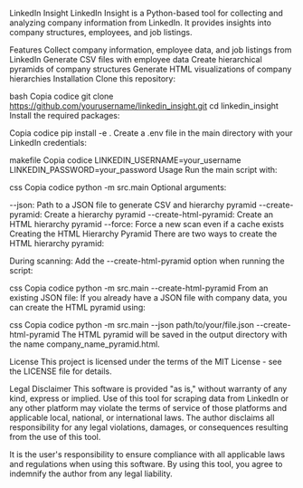 LinkedIn Insight
LinkedIn Insight is a Python-based tool for collecting and analyzing company information from LinkedIn. It provides insights into company structures, employees, and job listings.

Features
Collect company information, employee data, and job listings from LinkedIn
Generate CSV files with employee data
Create hierarchical pyramids of company structures
Generate HTML visualizations of company hierarchies
Installation
Clone this repository:

bash
Copia codice
git clone https://github.com/yourusername/linkedin_insight.git
cd linkedin_insight
Install the required packages:

Copia codice
pip install -e .
Create a .env file in the main directory with your LinkedIn credentials:

makefile
Copia codice
LINKEDIN_USERNAME=your_username
LINKEDIN_PASSWORD=your_password
Usage
Run the main script with:

css
Copia codice
python -m src.main
Optional arguments:

--json: Path to a JSON file to generate CSV and hierarchy pyramid
--create-pyramid: Create a hierarchy pyramid
--create-html-pyramid: Create an HTML hierarchy pyramid
--force: Force a new scan even if a cache exists
Creating the HTML Hierarchy Pyramid
There are two ways to create the HTML hierarchy pyramid:

During scanning: Add the --create-html-pyramid option when running the script:

css
Copia codice
python -m src.main --create-html-pyramid
From an existing JSON file: If you already have a JSON file with company data, you can create the HTML pyramid using:

css
Copia codice
python -m src.main --json path/to/your/file.json --create-html-pyramid
The HTML pyramid will be saved in the output directory with the name company_name_pyramid.html.

License
This project is licensed under the terms of the MIT License - see the LICENSE file for details.

Legal Disclaimer
This software is provided "as is," without warranty of any kind, express or implied. Use of this tool for scraping data from LinkedIn or any other platform may violate the terms of service of those platforms and applicable local, national, or international laws. The author disclaims all responsibility for any legal violations, damages, or consequences resulting from the use of this tool.

It is the user's responsibility to ensure compliance with all applicable laws and regulations when using this software. By using this tool, you agree to indemnify the author from any legal liability.

